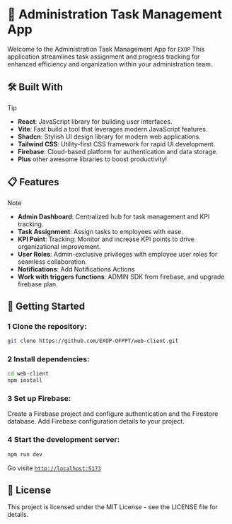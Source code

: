 # 🚀 Administration Task Management App
Welcome to the Administration Task Management App for `EXOP` This application streamlines task assignment and progress tracking for enhanced efficiency and organization within your administration team.

## 🛠️ Built With
> [!TIP]
> - **React**: JavaScript library for building user interfaces.
> - **Vite**: Fast build a tool that leverages modern JavaScript features.
> - **Shadcn**: Stylish UI design library for modern web applications.
> - **Tailwind CSS**: Utility-first CSS framework for rapid UI development.
> - **Firebase**: Cloud-based platform for authentication and data storage.
> - **Plus** other awesome libraries to boost productivity!


## 📋 Features
> [!NOTE]
> - **Admin Dashboard**: Centralized hub for task management and KPI tracking.
> - **Task Assignment**: Assign tasks to employees with ease.
> - **KPI Point**: Tracking: Monitor and increase KPI points to drive organizational improvement.
> - **User Roles**: Admin-exclusive privileges with employee user roles for seamless collaboration.
> - **Notifications**: Add Notifications Actions
> - **Work with triggers functions**: ADMIN SDK from firebase, and upgrade firebase plan.


## 🚀 Getting Started

### 1 Clone the repository:
```bash 
git clone https://github.com/EXOP-OFPPT/web-client.git
```

### 2 Install dependencies:
```bash
cd web-client
npm install
```

### 3 Set up Firebase:
Create a Firebase project and configure authentication and the Firestore database.
Add Firebase configuration details to your project.

### 4 Start the development server:
```bash
npm run dev
```
Go visite [`http://localhost:5173`](http://localhost:5173)


## 📝 License
This project is licensed under the MIT License - see the LICENSE file for details.
